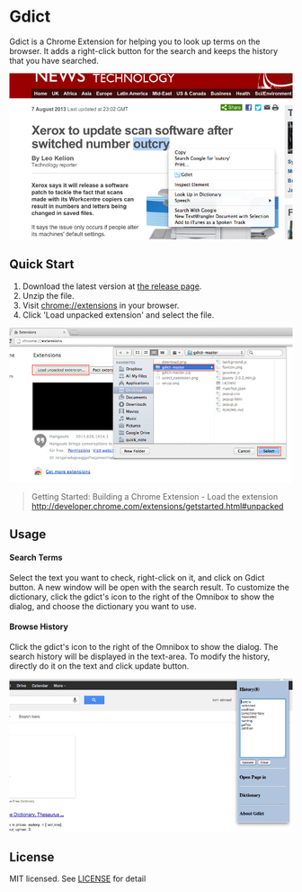 # Gdict
Gdict is a Chrome Extension for helping you to look up terms on the browser. It adds a right-click button for the search and keeps the history that you have searched.

![search](/img/search.png)

## Quick Start
1. Download the latest version at [the release page](https://github.com/tomabroad/gdict/releases).
2. Unzip the file.
3. Visit [chrome://extensions](chrome://extensions) in your browser.
4. Click 'Load unpacked extension' and select the file.

![setup](/img/setup.png)

> Getting Started: Building a Chrome Extension - Load the extension
http://developer.chrome.com/extensions/getstarted.html#unpacked

## Usage
#### Search Terms
Select the text you want to check, right-click on it, and click on Gdict button. A new window will be open with the search result. To customize the dictionary, click the gdict's icon to the right of the Omnibox to show the dialog, and choose the dictionary you want to use.

#### Browse History
Click the gdict's icon to the right of the Omnibox to show the dialog. The search history will be displayed in the text-area. To modify the history, directly do it on the text and click update button.

![popup](/img/popup.png)

## License
MIT licensed. See [LICENSE](LICENSE) for detail
